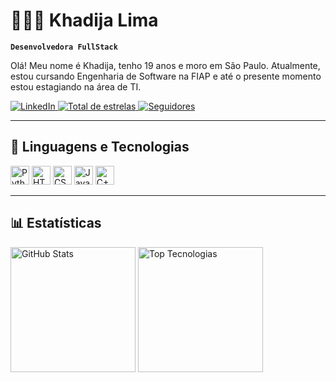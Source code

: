 # 👩🏻‍💻 Khadija Lima

**`Desenvolvedora FullStack`**

Olá! Meu nome é Khadija, tenho 19 anos e moro em São Paulo. Atualmente, estou cursando Engenharia de Software na FIAP e até o presente momento estou estagiando na área de TI.

<p align="left">
    <a href="https://www.linkedin.com/in/khadija-lima-8215672b7/">
        <img 
            alt="LinkedIn" 
            title="Meu Linkedin" 
            src="https://img.shields.io/badge/LinkedIn-0077B5?style=for-the-badge&logo=linkedin&logoColor=white"
        />
    </a>
    <a href="https://github.com/KDMint?tab=repositories&sort=stargazers">
        <img 
            alt="Total de estrelas" 
            title="Total de estrelas GitHub" 
            src="https://custom-icon-badges.demolab.com/github/stars/KDMint?color=55960c&style=for-the-badge&labelColor=488207&logo=star&label=estrelas"
        />
    </a>
    <a href="https://github.com/KDMint?tab=followers">
        <img 
            alt="Seguidores" 
            title="Me siga no GitHub" 
            src="https://custom-icon-badges.demolab.com/github/followers/KDMint?color=236ad3&labelColor=1155ba&style=for-the-badge&logo=github&label=Seguidores&logoColor=white"
        />
    </a>
</p>

---

## 🤖 Linguagens e Tecnologias

<p align="left">
    <img 
        alt="Python" 
        title="Python" 
        width="30px" 
        src="https://cdn.jsdelivr.net/gh/devicons/devicon/icons/python/python-original.svg" 
    />
    <img 
        alt="HTML" 
        title="HTML" 
        width="30px" 
        src="https://cdn.jsdelivr.net/gh/devicons/devicon/icons/html5/html5-original.svg" 
    />
    <img 
        alt="CSS" 
        title="CSS" 
        width="30px" 
        src="https://cdn.jsdelivr.net/gh/devicons/devicon/icons/css3/css3-original.svg" 
    />
    <img 
        alt="JavaScript" 
        title="JavaScript" 
        width="30px" 
        src="https://cdn.jsdelivr.net/gh/devicons/devicon/icons/javascript/javascript-original.svg" 
    />
    <img 
        alt="C++" 
        title="C++" 
        width="30px" 
        src="https://cdn.jsdelivr.net/gh/devicons/devicon/icons/cplusplus/cplusplus-original.svg" 
    />
</p>

---

## 📊 Estatísticas

<p align="left">
    <img 
        alt="GitHub Stats" 
        height="200" 
        src="https://github-readme-stats.vercel.app/api?username=KDMint&show_icons=true&theme=tokyonight&include_all_commits=true&locale=pt-br" 
    />
    <img 
        alt="Top Tecnologias" 
        height="200" 
        src="https://github-readme-stats.vercel.app/api/top-langs/?username=KDMint&theme=tokyonight&layout=compact&custom_title=Tecnologias&langs_count=9" 
    />
</p>
